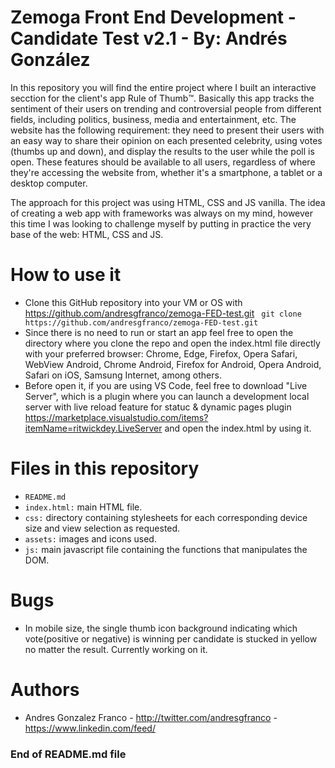 # Zemoga Front End Development - Candidate Test v2.1 - By: Andrés González
In this repository you will find the entire project where I built an interactive secction for the client's app Rule of Thumb™️. Basically this app tracks the sentiment of their users on trending and controversial people from different fields, including politics, business, media and entertainment, etc. The website has the following requirement: they need to present their users with an easy way to share their opinion on each presented celebrity, using votes (thumbs up and down), and display the results to the user while the poll is open. These features should be available to all users, regardless of where they're accessing the website from, whether it's a smartphone, a tablet or a desktop computer.

The approach for this project was using HTML, CSS and JS vanilla. The idea of creating a web app with frameworks was always on my mind, however this time I was looking to challenge myself by putting in practice the very base of the web: HTML, CSS and JS.


# How to use it
- Clone this GitHub repository into your VM or OS with https://github.com/andresgfranco/zemoga-FED-test.git
` git clone https://github.com/andresgfranco/zemoga-FED-test.git`
- Since there is no need to run or start an app feel free to open the directory where you clone the repo and open the index.html file directly with your preferred browser: Chrome, Edge, Firefox, Opera Safari, WebView Android, Chrome Android, Firefox for Android, Opera Android, Safari on iOS, Samsung Internet, among others.
- Before open it, if you are using VS Code, feel free to download "Live Server", which is a plugin where you can launch a development local server with live reload feature for statuc & dynamic pages plugin https://marketplace.visualstudio.com/items?itemName=ritwickdey.LiveServer and open the index.html by using it.


# Files in this repository
- `README.md`
- `index.html:` main HTML file.
- `css:` directory containing stylesheets for each corresponding device size and view selection as requested.
- `assets:` images and icons used.
- `js:` main javascript file containing the functions that manipulates the DOM.

# Bugs
- In mobile size, the single thumb icon background indicating which vote(positive or negative) is winning per candidate is stucked in yellow no matter the result. Currently working on it.

# Authors
- Andres Gonzalez Franco - http://twitter.com/andresgfranco - https://www.linkedin.com/feed/

### End of README.md file
